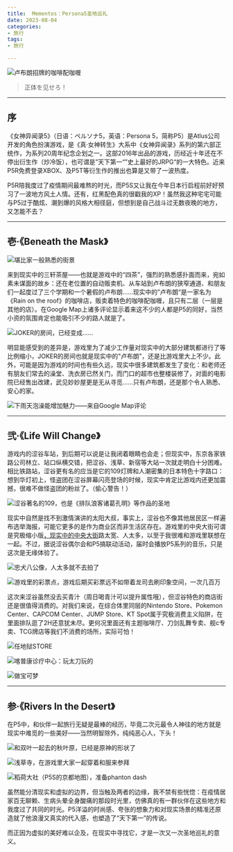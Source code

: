```yaml
---
title:  Mementos：Persona5圣地巡礼
date: 2023-08-04
categories:
- 旅行
tags:
- 旅行

---
```


![卢布朗招牌的咖啡配咖喱](https://raw.githubusercontent.com/DF-Master/yidapicbed/main/2023/202307/202307JPP5/202307JPP500.jpg)

> 正体を见せろ！
> 

---

<!--more-->


## 序

《女神异闻录5》（日语：ペルソナ5，英语：Persona 5，简称P5）是Atlus公司开发的角色扮演游戏，是《真·女神转生》大系中《女神异闻录》系列的第六部正统作，为系列20周年纪念企划之一。这部2016年出品的游戏，历经近十年还在不停出衍生作（炒冷饭），也可谓是”天下第一“”史上最好的JRPG“的一大特色。近来P5R免费登录XBOX、及P5T等衍生作的推出也算是又带了一波热度。

P5R陪我度过了疫情期间最难熬的时光，而P5S又让我在今年日本行启程前好好预习了一波地方风土人情。还有，红黑配色真的很戳我的XP！虽然我这种宅宅可能与P5过于酷炫、潮到爆的风格大相径庭，但想到是自己战斗过无数夜晚的地方，又怎能不去？

---

## 壱·《Beneath the Mask》

![堪比家一般熟悉的街景](https://raw.githubusercontent.com/DF-Master/yidapicbed/main/2023/202307/202307JPP5/202307JPP501.jpg)


来到现实中的三轩茶屋——也就是游戏中的“四茶”，强烈的熟悉感扑面而来，宛如素未谋面的故乡：还在老位置的自动贩卖机、从车站到卢布朗的狭窄通道、和朋友们一起度过了三个学期和一个暑假的卢布朗……现实中的”卢布朗“是一家名为《Rain on the roof》的咖啡店，贩卖着特色的咖啡配咖喱，且只有二层（一层是其他的店）。在Google Map上诸多评论显示着来这不少的人都是P5的同好，当然小资的氛围肯定也能吸引不少的路人就是了。

![JOKER的房间，已经变成……](https://raw.githubusercontent.com/DF-Master/yidapicbed/main/2023/202307/202307JPP5/202307JPP502.jpg)

明显能感受到的差异是，游戏里为了减少工作量对现实中的大部分建筑都进行了等比例缩小，JOKER的房间也就是现实中的"卢布朗”，还是比游戏里大上不少。此外，可能是因为游戏的时间也有些久远，现实中很多建筑都发生了变化：和老师还有朋友们常去的澡堂、洗衣房已然关门，而门口的超市也整楼装修了，对面的电影院已经售出改建，武见妙妙屋更是无从寻觅……只有卢布朗，还是那个令人熟悉、安心的家。

![下雨天泡澡能增加魅力——来自Google Map评论](https://raw.githubusercontent.com/DF-Master/yidapicbed/main/2023/202307/202307JPP5/202307JPP503.jpg)

---

## 弐·《Life Will Change》

游戏内的涩谷车站，到后期可以说是让我闭着眼睛也会走；但现实中，东京各家铁路公司林立、站口纵横交错，把涩谷、浅草、新宿等大站一次就走明白十分困难。相比铁路站，涩谷更有名的应当是它的109灯牌和人潮密集的日本特色十字路口：想到华灯初上，怪盗团在涩谷屏幕闪亮登场的时候，现实中肯定比游戏内还更加震撼，很难不做怪盗团的粉丝了。（偷心警告！）

![涩谷著名的109，也是《排队浪客诸葛孔明》等作品的圣地](https://raw.githubusercontent.com/DF-Master/yidapicbed/main/2023/202307/202307JPP5/202307JPP504.jpg)

现实中自然是找不到激情演讲的太阳大叔，事实上，涩谷也不像其他居民区一样遍布选举海报，可能它更多的是作为商业区而非生活区存在。游戏里的中央大街可谓是究极缩小版[，现实中的中央大街](https://www.bilibili.com/read/cv367806)路太宽、人太多，以至于我很难和游戏里联想在一起。不过，据说涩谷偶尔会和P5搞联动活动，届时会播放P5系列的音乐，只是这次是无缘体验了。

![忠犬八公像，人太多就不去拍了](https://raw.githubusercontent.com/DF-Master/yidapicbed/main/2023/202307/202307JPP5/202307JPP505.jpg)

![游戏里的彩票点，游戏后期买彩票远不如带着龙司去刷印象空间，一次几百万](https://raw.githubusercontent.com/DF-Master/yidapicbed/main/2023/202307/202307JPP5/202307JPP506.jpg)

这次来涩谷虽然没去买青汁（周日喝青汁可以提升属性哦），但涩谷特色的商店街还是很值得消费的。对我们来说，在综合体里同层的Nintendo Store、Pokemon Center、CAPCOM Center、JUMP Store、KT Spot属于究极消费主义陷阱，在里面排队逛了2H还意犹未尽。更何况里面还有主题咖啡厅、刀剑乱舞专卖、舰c专卖、TCG牌店等我们不消费的场所，实际可怕！

![任地狱STORE](https://raw.githubusercontent.com/DF-Master/yidapicbed/main/2023/202307/202307JPP5/202307JPP507.jpg)

![喀普康诊疗中心：玩太刀玩的](https://raw.githubusercontent.com/DF-Master/yidapicbed/main/2023/202307/202307JPP5/202307JPP508.jpg)

![做宝可梦](https://raw.githubusercontent.com/DF-Master/yidapicbed/main/2023/202307/202307JPP5/202307JPP509.jpg)

---

## 参·《Rivers In the Desert》

在P5中，和伙伴一起旅行无疑是最棒的经历，毕竟二次元最令人神往的地方就是现实中难觅的一些美好——当然明智除外，纯纯恶心人，下头！

![和双叶一起去的秋叶原，已经是原神的形状了](https://raw.githubusercontent.com/DF-Master/yidapicbed/main/2023/202307/202307JPP5/202307JPP510.jpg)

![浅草寺，在游戏里大家一起穿着和服来参拜](https://raw.githubusercontent.com/DF-Master/yidapicbed/main/2023/202307/202307JPP5/202307JPP511.jpg)

![稻荷大社（P5S的京都地图），准备phanton dash](https://raw.githubusercontent.com/DF-Master/yidapicbed/main/2023/202307/202307JPP5/202307JPP512.jpg) 

虽然能分清现实和虚拟的边界，但当触及两者的边缘，我不禁有些恍惚：在疫情居家百无聊赖、生病头晕全身酸痛的那段时光里，仿佛真的有一群伙伴在这些地方和我度过了共同的时光。P5洋溢的时尚感、夸张的想象力和对现实场景的精准还原造就了他浪漫又真实的代入感，也塑造了“天下第一”的传说。

而正因为虚拟的美好难以企及，在现实中寻找它，才是一次又一次圣地巡礼的意义。